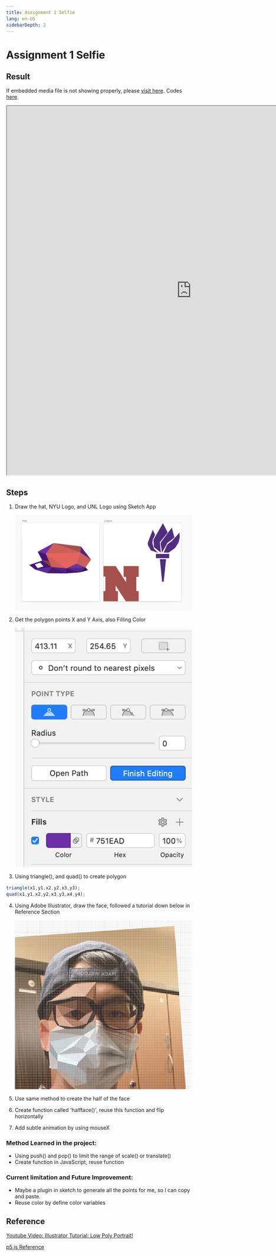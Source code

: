 ```yaml
---
title: Assignment 1 Selfie
lang: en-US
sidebarDepth: 2
---
```


# Assignment 1 Selfie

## Result

If embedded media file is not showing properly, please [visit here](https://editor.p5js.org/irwinchyi/present/UMOV43tu4). Codes [here](https://editor.p5js.org/irwinchyi/sketches/UMOV43tu4). 

<iframe src="https://editor.p5js.org/irwinchyi/embed/UMOV43tu4" height="1000px" width="1000px" style="overflow: hidden;"></iframe>

## Steps

1. Draw the hat, NYU Logo, and UNL Logo using Sketch App

   ![](https://raw.githubusercontent.com/irwinchyi/imgbed/master/img/20200909114745.png)

2. Get the polygon points X and Y Axis, also Filling Color 

   <img src="https://raw.githubusercontent.com/irwinchyi/imgbed/master/img/20200909113726.png"  />

3. Using triangle(), and quad() to create polygon 

```javascript
triangle(x1,y1,x2,y2,x3,y3);
quad(x1,y1,x2,y2,x3,y3,x4,y4);
```

4. Using Adobe Illustrator, draw the face, followed a tutorial down below in Reference Section 

   <img src="https://raw.githubusercontent.com/irwinchyi/imgbed/master/img/20200909114430.png"  />

5. Use same method to create the half of the face
6. Create function called 'halfface()', reuse this function and flip horizontally 
7. Add subtle animation by using mouseX 



### Method Learned in the project: 

- Using push() and pop() to limit the range of scale() or translate()
- Create function in JavaScript, reuse function 

### Current limitation and Future Improvement: 

- Maybe a plugin in sketch to generate all the points for me, so I can copy and paste. 
- Reuse color by define color variables 



## Reference 

[Youtube Video: Illustrator Tutorial: Low Poly Portrait!](https://www.youtube.com/watch?v=v0nmI_stsZk&t=323s)

[p5.js Reference](https://p5js.org/reference/)